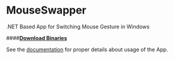 # MouseSwapper
.NET Based App for Switching Mouse Gesture in Windows

####[**Download Binaries**](https://github.com/WelloSoft/MouseSwapper/archive/build.zip)

See the [documentation](https://github.com/WelloSoft/MouseSwapper/wiki) for proper details about usage of the App.
